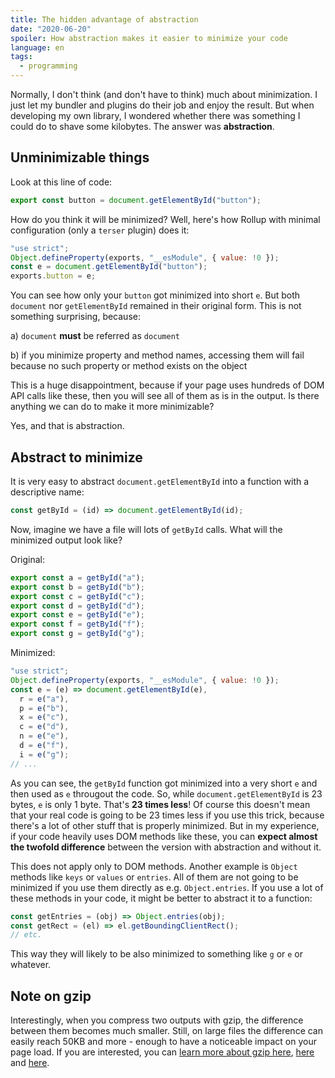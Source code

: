 ```yaml
---
title: The hidden advantage of abstraction
date: "2020-06-20"
spoiler: How abstraction makes it easier to minimize your code
language: en
tags:
  - programming
---
```


Normally, I don't think (and don't have to think) much about minimization. I just let my bundler and plugins do their job and enjoy the result. But when developing my own library, I wondered whether there was something I could do to shave some kilobytes. The answer was **abstraction**.

## Unminimizable things

Look at this line of code:

```javascript
export const button = document.getElementById("button");
```

How do you think it will be minimized? Well, here's how Rollup with minimal configuration (only a `terser` plugin) does it:

```javascript
"use strict";
Object.defineProperty(exports, "__esModule", { value: !0 });
const e = document.getElementById("button");
exports.button = e;
```

You can see how only your `button` got minimized into short `e`. But both `document` nor `getElementById` remained in their original form. This is not something surprising, because:

a) `document` **must** be referred as `document`

b) if you minimize property and method names, accessing them will fail because no such property or method exists on the object

This is a huge disappointment, because if your page uses hundreds of DOM API calls like these, then you will see all of them as is in the output. Is there anything we can do to make it more minimizable?

Yes, and that is abstraction.

## Abstract to minimize

It is very easy to abstract `document.getElementById` into a function with a descriptive name:

```javascript
const getById = (id) => document.getElementById(id);
```

Now, imagine we have a file will lots of `getById` calls. What will the minimized output look like?

Original:

```javascript
export const a = getById("a");
export const b = getById("b");
export const c = getById("c");
export const d = getById("d");
export const e = getById("e");
export const f = getById("f");
export const g = getById("g");
```

Minimized:

```javascript
"use strict";
Object.defineProperty(exports, "__esModule", { value: !0 });
const e = (e) => document.getElementById(e),
  r = e("a"),
  p = e("b"),
  x = e("c"),
  c = e("d"),
  n = e("e"),
  d = e("f"),
  i = e("g");
// ...
```

As you can see, the `getById` function got minimized into a very short `e` and then used as `e` througout the code. So, while `document.getElementById` is 23 bytes, `e` is only 1 byte. That's **23 times less**! Of course this doesn't mean that your real code is going to be 23 times less if you use this trick, because there's a lot of other stuff that is properly minimized. But in my experience, if your code heavily uses DOM methods like these, you can **expect almost the twofold difference** between the version with abstraction and without it.

This does not apply only to DOM methods. Another example is `Object` methods like `keys` or `values` or `entries`. All of them are not going to be minimized if you use them directly as e.g. `Object.entries`. If you use a lot of these methods in your code, it might be better to abstract it to a function:

```javascript
const getEntries = (obj) => Object.entries(obj);
const getRect = (el) => el.getBoundingClientRect();
// etc.
```

This way they will likely to be also minimized to something like `g` or `e` or whatever.

## Note on gzip

Interestingly, when you compress two outputs with gzip, the difference between them becomes much smaller. Still, on large files the difference can easily reach 50KB and more - enough to have a noticeable impact on your page load. If you are interested, you can [learn more about gzip here](https://developers.google.com/web/fundamentals/performance/optimizing-content-efficiency/optimize-encoding-and-transfer), [here](https://www.youtube.com/watch?v=whGwm0Lky2s&feature=youtu.be&t=14m11s) and [here](https://css-tricks.com/the-difference-between-minification-and-gzipping/).
